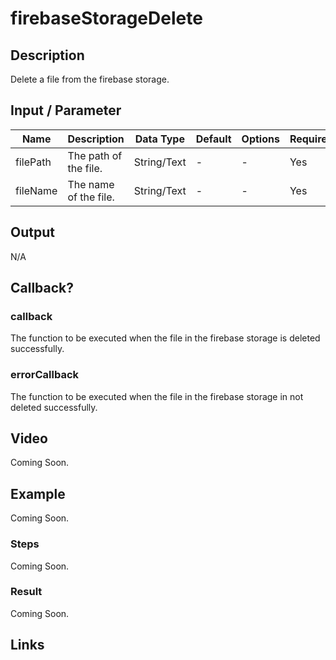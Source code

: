 # firebaseStorageDelete

## Description

Delete a file from the firebase storage.

## Input / Parameter

| Name | Description | Data Type | Default | Options | Required |
| ------ | ------ | ------ | ------ | ------ | ------ |
| filePath | The path of the file. | String/Text | - | - | Yes |
| fileName | The name of the file. | String/Text | - | - | Yes | 

## Output

N/A

## Callback?

### callback

The function to be executed when the file in the firebase storage is deleted successfully.

### errorCallback

The function to be executed when the file in the firebase storage in not deleted successfully.

## Video

Coming Soon.

<!-- Format: [![Video]({image-path}?raw=true)]({url-link}) -->

## Example

Coming Soon.

<!-- Share a scenario, like a user requirements. -->

### Steps

Coming Soon.

<!-- Show the steps and share some screenshots.

1. .....

Format: ![]({image-path}?raw=true) -->

### Result

Coming Soon.

<!-- Explain the output.

Format: ![]({image-path}?raw=true) -->

## Links
